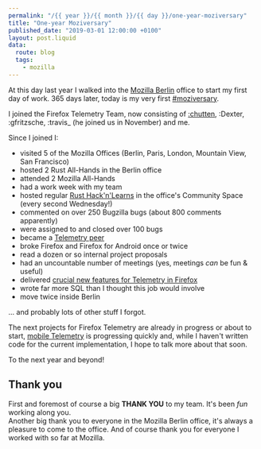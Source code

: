 ```yaml
---
permalink: "/{{ year }}/{{ month }}/{{ day }}/one-year-moziversary"
title: "One-year Moziversary"
published_date: "2019-03-01 12:00:00 +0100"
layout: post.liquid
data:
  route: blog
  tags:
    - mozilla
---
```


At this day last year I walked into the [Mozilla Berlin](https://blog.mozilla.org/berlin/) office to start my first day of work.
365 days later, today is my very first [#moziversary](https://twitter.com/search?f=tweets&vertical=default&q=moziversary).

I joined the Firefox Telemetry Team, now consisting of [:chutten](https://chuttenblog.wordpress.com/), :Dexter, :gfritzsche, :travis\_ (he joined us in November) and me.

Since I joined I:

* visited 5 of the Mozilla Offices (Berlin, Paris, London, Mountain View, San Francisco)
* hosted 2 Rust All-Hands in the Berlin office
* attended 2 Mozilla All-Hands
* had a work week with my team
* hosted regular [Rust Hack'n'Learns](https://berline.rs/2019/03/06/rust-hack-and-learn.html) in the office's Community Space (every second Wednesday!)
* commented on over 250 Bugzilla bugs (about 800 comments apparently)
* were assigned to and closed over 100 bugs
* became a [Telemetry peer](https://wiki.mozilla.org/Modules/Toolkit#Telemetry)
* broke Firefox and Firefox for Android once or twice
* read a dozen or so internal project proposals
* had an uncountable number of meetings (yes, meetings _can_ be fun & useful)
* delivered [crucial new features for Telemetry in Firefox](/2019/01/22/multi-store-custom-telemetry-with-shared-data/)
* wrote far more SQL than I thought this job would involve
* move twice inside Berlin

... and probably lots of other stuff I forgot.

The next projects for Firefox Telemetry are already in progress or about to start,
[mobile Telemetry](https://github.com/mozilla-mobile/android-components/tree/master/components/service/glean) is progressing quickly
and, while I haven't written code for the current implementation, I hope to talk more about that soon.

To the next year and beyond!

## Thank you

First and foremost of course a big **THANK YOU** to my team.
It's been *fun* working along you.  
Another big thank you to everyone in the Mozilla Berlin office, it's always a pleasure to come to the office.
And of course thank you for everyone I worked with so far at Mozilla.
